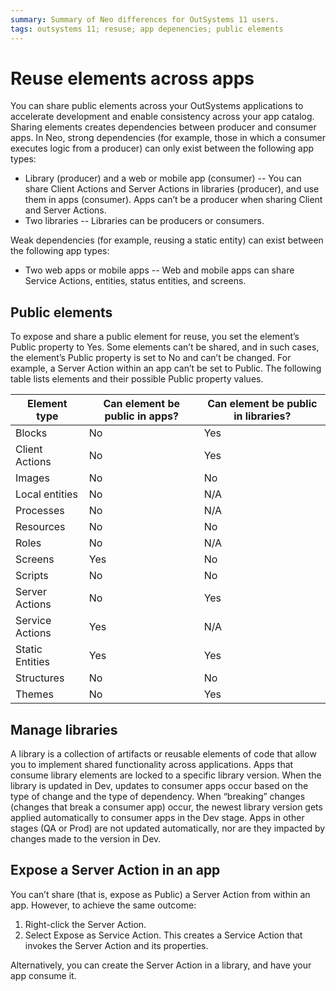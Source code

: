 ```yaml
---
summary: Summary of Neo differences for OutSystems 11 users.  
tags: outsystems 11; resuse; app depenencies; public elements 
---
```


# Reuse elements across apps

You can share public elements across your OutSystems applications to accelerate development  and enable consistency across your app catalog. Sharing elements creates dependencies between producer and consumer apps. In Neo, strong dependencies (for example, those in which a consumer executes logic from a producer) can only exist between the following app types: 

* Library (producer) and a web or mobile app (consumer) -- You can share Client Actions and Server Actions in libraries (producer), and use them in apps (consumer). Apps can’t be a producer when sharing Client and Server Actions. 
* Two libraries -- Libraries can be producers or consumers.

Weak dependencies (for example, reusing a static entity) can exist between the following app types: 

* Two web apps or mobile apps -- Web and mobile apps can share Service Actions, entities, status entities, and screens.

## Public elements

To expose and share a public element for reuse, you set the element’s Public property to Yes. Some elements can’t be shared, and in such cases, the element’s Public property is set to No and can’t be changed. For example, a Server Action within an app can’t be set to Public. 
The following table lists elements and their possible Public property values.

| Element type | Can element be public in apps?  | Can element be public in libraries? | 
| ----------- | ----------- | ----------- |
| Blocks | No | Yes | 
| Client Actions| No | Yes | 
| Images | No | No | 
| Local entities | No | N/A | 
| Processes | No | N/A | 
| Resources | No | No | 
| Roles | No | N/A | 
| Screens | Yes | No | 
| Scripts | No | No | 
| Server Actions | No | Yes | 
| Service Actions | Yes | N/A | 
| Static Entities | Yes | Yes | 
| Structures | No | No | 
| Themes | No | Yes | 

## Manage libraries

A library is a collection of artifacts or reusable elements of code that allow you to implement shared functionality across applications. Apps that consume library elements are locked to a specific library version. When the library is updated in Dev, updates to consumer apps occur based on the type of change and the type of dependency. When “breaking” changes (changes that break a consumer app) occur, the newest library version gets applied automatically to consumer apps in the Dev stage. Apps in other stages (QA or Prod) are not updated automatically, nor are they impacted by changes made to the version in Dev.

## Expose a Server Action in an app

You can’t share (that is, expose as Public) a Server Action from within an app. However, to achieve the same outcome:

1. Right-click the Server Action.
2. Select Expose as Service Action. This creates a Service Action that invokes the Server Action and its properties.  

Alternatively, you can create the Server Action in a library, and have your app consume it.
